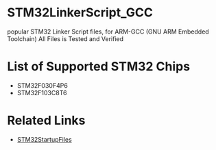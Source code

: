 # STM32LinkerScript_GCC
 popular STM32 Linker Script files, for ARM-GCC (GNU ARM Embedded Toolchain)
 All Files is Tested and Verified

# List of Supported STM32 Chips
- STM32F030F4P6
- STM32F103C8T6


# Related Links
- [STM32StartupFiles](https://github.com/Electronic-6502/STM32StartupFiles_GCC)